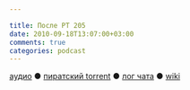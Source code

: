 ```yaml
---

title: После РТ 205
date: 2010-09-18T13:07:00+03:00
comments: true
categories: podcast
---
```

[аудио](http://cdn.radio-t.com/rt205post.mp3) ● [пиратский torrent](http://pirates.radio-t.com/torrents/rt205post.mp3.torrent) ● [лог чата](http://chat.radio-t.com/logs/radio-t-205.html) ● [wiki](http://wiki.radio-t.com/%D0%9F%D0%BE%D1%81%D0%BB%D0%B5_%D0%A0%D0%A2_205)<audio src="http://cdn.radio-t.com/rt205post.mp3" preload="none">
